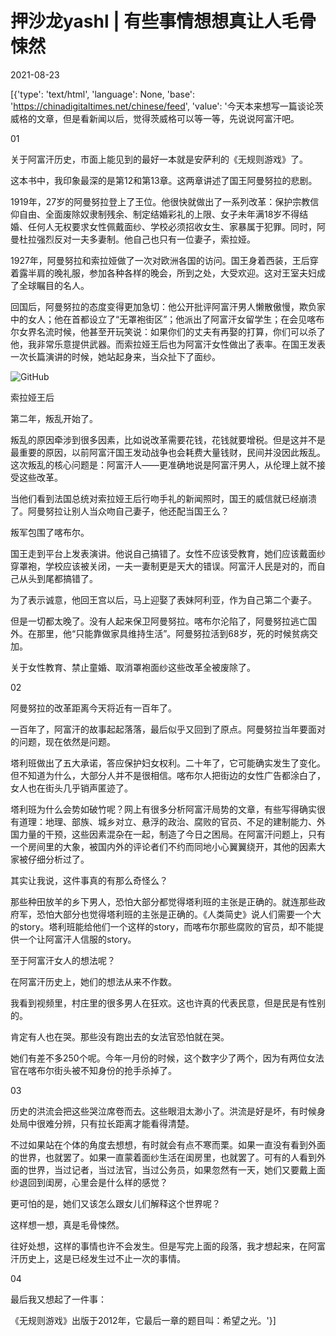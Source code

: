 # 押沙龙yashl | 有些事情想想真让人毛骨悚然

2021-08-23

[{'type': 'text/html', 'language': None, 'base': 'https://chinadigitaltimes.net/chinese/feed', 'value': '今天本来想写一篇谈论茨威格的文章，但是看新闻以后，觉得茨威格可以等一等，先说说阿富汗吧。

01

关于阿富汗历史，市面上能见到的最好一本就是安萨利的《无规则游戏》了。

这本书中，我印象最深的是第12和第13章。这两章讲述了国王阿曼努拉的悲剧。

1919年，27岁的阿曼努拉登上了王位。他很快就做出了一系列改革：保护宗教信仰自由、全面废除奴隶制残余、制定结婚彩礼的上限、女子未年满18岁不得结婚、任何人无权要求女性佩戴面纱、学校必须招收女生、家暴属于犯罪。同时，阿曼杜拉强烈反对一夫多妻制。他自己也只有一位妻子，索拉娅。

1927年，阿曼努拉和索拉娅做了一次对欧洲各国的访问。国王身着西装，王后穿着露半肩的晚礼服，参加各种各样的晚会，所到之处，大受欢迎。这对王室夫妇成了全球瞩目的名人。

回国后，阿曼努拉的态度变得更加急切：他公开批评阿富汗男人懒散傲慢，欺负家中的女人；他在首都设立了“无罩袍街区”；他派出了阿富汗女留学生；在会见喀布尔女界名流时候，他甚至开玩笑说：如果你们的丈夫有再娶的打算，你们可以杀了他，我非常乐意提供武器。而索拉娅王后也为阿富汗女性做出了表率。在国王发表一次长篇演讲的时候，她站起身来，当众扯下了面纱。

![GitHub](https://chinadigitaltimes.net/chinese/files/2021/08/post-669927-61241f274d61c.)

索拉娅王后

第二年，叛乱开始了。

叛乱的原因牵涉到很多因素，比如说改革需要花钱，花钱就要增税。但是这并不是最重要的原因，以前阿富汗国王发动战争也会耗费大量钱财，民间并没因此叛乱。这次叛乱的核心问题是：阿富汗人——更准确地说是阿富汗男人，从伦理上就不接受这些改革。

当他们看到法国总统对索拉娅王后行吻手礼的新闻照时，国王的威信就已经崩溃了。阿曼努拉让别人当众吻自己妻子，他还配当国王么？

叛军包围了喀布尔。

国王走到平台上发表演讲。他说自己搞错了。女性不应该受教育，她们应该戴面纱穿罩袍，学校应该被关闭，一夫一妻制更是天大的错误。阿富汗人民是对的，而自己从头到尾都搞错了。

为了表示诚意，他回王宫以后，马上迎娶了表妹阿利亚，作为自己第二个妻子。

但是一切都太晚了。没有人起来保卫阿曼努拉。喀布尔沦陷了，阿曼努拉逃亡国外。在那里，他“只能靠做家具维持生活”。阿曼努拉活到68岁，死的时候贫病交加。

关于女性教育、禁止童婚、取消罩袍面纱这些改革全被废除了。

02

阿曼努拉的改革距离今天将近有一百年了。

一百年了，阿富汗的故事起起落落，最后似乎又回到了原点。阿曼努拉当年要面对的问题，现在依然是问题。

塔利班做出了五大承诺，答应保护妇女权利。二十年了，它可能确实发生了变化。但不知道为什么，大部分人并不是很相信。喀布尔人把街边的女性广告都涂白了，女人也在街头几乎销声匿迹了。

塔利班为什么会势如破竹呢？网上有很多分析阿富汗局势的文章，有些写得确实很有道理：地理、部族、城乡对立、悬浮的政治、腐败的官员、不足的建制能力、外国力量的干预，这些因素混杂在一起，制造了今日之困局。在阿富汗问题上，只有一个房间里的大象，被国内外的评论者们不约而同地小心翼翼绕开，其他的因素大家被仔细分析过了。

其实让我说，这件事真的有那么奇怪么？

那些种田放羊的乡下男人，恐怕大部分都觉得塔利班的主张是正确的。就连那些政府军，恐怕大部分也觉得塔利班的主张是正确的。《人类简史》说人们需要一个大的story。塔利班能给他们一个这样的story，而喀布尔那些腐败的官员，却不能提供一个让阿富汗人信服的story。

至于阿富汗女人的想法呢？

在阿富汗历史上，她们的想法从来不作数。

我看到视频里，村庄里的很多男人在狂欢。这也许真的代表民意，但是民是有性别的。

肯定有人也在哭。那些没有跑出去的女法官恐怕就在哭。

她们有差不多250个呢。今年一月份的时候，这个数字少了两个，因为有两位女法官在喀布尔街头被不知身份的抢手杀掉了。

03

历史的洪流会把这些哭泣席卷而去。这些眼泪太渺小了。洪流是好是坏，有时候身处局中很难分辨，只有拉长距离才能看得清楚。

不过如果站在个体的角度去想想，有时就会有点不寒而栗。如果一直没有看到外面的世界，也就罢了。如果一直蒙着面纱生活在闺房里，也就罢了。可有的人看到外面的世界，当过记者，当过法官，当过公务员，如果忽然有一天，她们又要戴上面纱退回到闺房，心里会是什么样的感觉？

更可怕的是，她们又该怎么跟女儿们解释这个世界呢？

这样想一想，真是毛骨悚然。

往好处想，这样的事情也许不会发生。但是写完上面的段落，我才想起来，在阿富汗历史上，这是已经发生过不止一次的事情。

04

最后我又想起了一件事：

《无规则游戏》出版于2012年，它最后一章的题目叫：希望之光。'}]